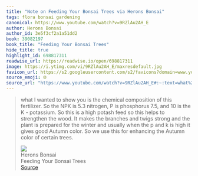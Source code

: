 ```yaml
---
title: "Note on Feeding Your Bonsai Trees via Herons Bonsai"
tags: flora bonsai gardening
canonical: https://www.youtube.com/watch?v=9RZlAu2AH_E
author: Herons Bonsai
author_id: 3e5f3cf2a1a51dd2
book: 39082197
book_title: "Feeding Your Bonsai Trees"
hide_title: true
highlight_id: 698817311
readwise_url: https://readwise.io/open/698817311
image: https://i.ytimg.com/vi/9RZlAu2AH_E/maxresdefault.jpg
favicon_url: https://s2.googleusercontent.com/s2/favicons?domain=www.youtube.com
source_emoji: 🌐
source_url: "https://www.youtube.com/watch?v=9RZlAu2AH_E#:~:text=what%20I%20wanted,of%20certain%20trees."
---
```


> what I wanted to show you is the chemical composition of this fertilizer. So the NPK is 5.3 nitrogen, P is phosphorus 7.5, and 10 is the K - potassium. So this is a high potash feed so this helps to strengthen the wood. It makes the branches and twigs strong and the plant is prepared for the winter and usually when the p and k is high it gives good Autumn color. So we use this for enhancing the Autumn color of certain trees.
> <div class="quoteback-footer"><div class="quoteback-avatar"><img class="mini-favicon" src="https://s2.googleusercontent.com/s2/favicons?domain=www.youtube.com"></div><div class="quoteback-metadata"><div class="metadata-inner"><span style="display:none">FROM:</span><div aria-label="Herons Bonsai" class="quoteback-author"> Herons Bonsai</div><div aria-label="Feeding Your Bonsai Trees" class="quoteback-title"> Feeding Your Bonsai Trees</div></div></div><div class="quoteback-backlink"><a target="_blank" aria-label="go to the full text of this quotation" rel="noopener" href="https://www.youtube.com/watch?v=9RZlAu2AH_E#:~:text=what%20I%20wanted,of%20certain%20trees." class="quoteback-arrow"> Source</a></div></div>